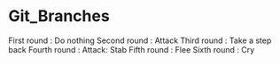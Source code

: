 # Git_Branches
First round : Do nothing
Second round : Attack
Third round : Take a step back
Fourth round : Attack: Stab
Fifth round : Flee
Sixth round : Cry

